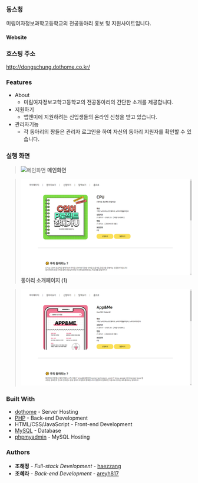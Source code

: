 ### 동스청

미림여자정보과학고등학교의 전공동아리 홍보 및 지원사이트입니다.

#### Website

### 호스팅 주소
http://dongschung.dothome.co.kr/

### Features

* About
    * 미림여자정보고학고등학교의 전공동아리의 간단한 소개를 제공합니다.
* 지원하기
    * 앱앤미에 지원하려는 신입생들의 온라인 신청을 받고 있습니다. 
* 관리자기능
    * 각 동아리의 짱들은 관리자 로그인을 하여 자신의 동아리 지원자를 확인할 수 있습니다.

### 실행 화면

> ![메인화면](img/프로토타입01.png)
**메인화면**

> ![CPU 소개 페이지](img/prototype03.png)
**동아리 소개페이지 (1)**

> ![앱앤미 소개 페이지](img/prototype02.png)

### Built With

* [dothome](https://www.dothome.co.kr/) - Server Hosting
* [PHP](https://www.php.net/) - Back-end Development
* HTML/CSS/JavaScript - Front-end Development
* [MySQL](https://www.mysql.com/) - Database
* [phpmyadmin](https://www.phpmyadmin.net/) - MySQL Hosting

### Authors

* **조해정** - *Full-stack Development* - [haezzang](https://github.com/haezzang)
* **조혜라** - *Back-end Development* - [areyh817](https://github.com/areyh817)
